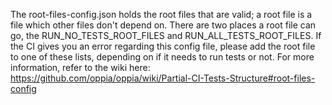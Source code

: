 The root-files-config.json holds the root files that are valid; a root file is a file which other files don't depend on. There are two places a root file can go, the RUN_NO_TESTS_ROOT_FILES and RUN_ALL_TESTS_ROOT_FILES. If the CI gives you an error regarding this config file, please add the root file to one of these lists, depending on if it needs to run tests or not. For more information, refer to the wiki here: https://github.com/oppia/oppia/wiki/Partial-CI-Tests-Structure#root-files-config
